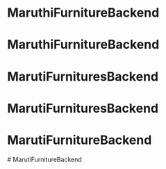 # MaruthiFurnitureBackend
# MaruthiFurnitureBackend
# MarutiFurnituresBackend
# MarutiFurnituresBackend
# MarutiFurnitureBackend
#   M a r u t i F u r n i t u r e B a c k e n d  
 